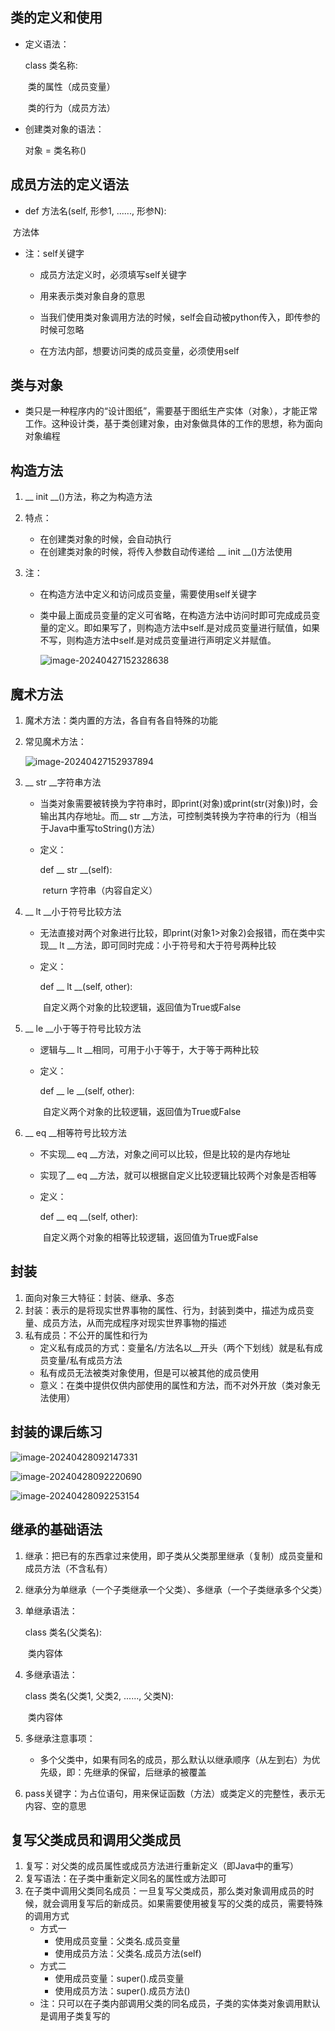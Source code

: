 ##  类的定义和使用

- 定义语法：

  class 类名称:

  ​		类的属性（成员变量）

  ​		类的行为（成员方法）

- 创建类对象的语法：

  对象 = 类名称()



## 成员方法的定义语法

- def 方法名(self, 形参1, ......, 形参N):

​		方法体

- 注：self关键字

  - 成员方法定义时，必须填写self关键字

  - 用来表示类对象自身的意思
  - 当我们使用类对象调用方法的时候，self会自动被python传入，即传参的时候可忽略
  - 在方法内部，想要访问类的成员变量，必须使用self



## 类与对象

- 类只是一种程序内的“设计图纸”，需要基于图纸生产实体（对象），才能正常工作。这种设计类，基于类创建对象，由对象做具体的工作的思想，称为面向对象编程



## 构造方法

1. __ init __()方法，称之为构造方法

2. 特点：

   - 在创建类对象的时候，会自动执行
   - 在创建类对象的时候，将传入参数自动传递给 __ init __()方法使用

3. 注：

   - 在构造方法中定义和访问成员变量，需要使用self关键字

   - 类中最上面成员变量的定义可省略，在构造方法中访问时即可完成成员变量的定义。即如果写了，则构造方法中self.是对成员变量进行赋值，如果不写，则构造方法中self.是对成员变量进行声明定义并赋值。

     ![image-20240427152328638](https://cdn.jsdelivr.net/gh/fA0777/PicGo_Repository@master//image-20240427152328638.png)



## 魔术方法

1. 魔术方法：类内置的方法，各自有各自特殊的功能

2. 常见魔术方法：

   ![image-20240427152937894](https://cdn.jsdelivr.net/gh/fA0777/PicGo_Repository@master//image-20240427152937894.png)

3. __ str __字符串方法

   - 当类对象需要被转换为字符串时，即print(对象)或print(str(对象))时，会输出其内存地址。而__ str __方法，可控制类转换为字符串的行为（相当于Java中重写toString()方法）

   - 定义：

     def __ str __(self):

     ​		return 字符串（内容自定义）

4. __ lt __小于符号比较方法

   - 无法直接对两个对象进行比较，即print(对象1>对象2)会报错，而在类中实现__ lt __方法，即可同时完成：小于符号和大于符号两种比较

   - 定义：

     def __ lt __(self, other):

     ​		自定义两个对象的比较逻辑，返回值为True或False

5. __ le __小于等于符号比较方法

   - 逻辑与__ lt __相同，可用于小于等于，大于等于两种比较

   - 定义：

     def __ le __(self, other):

     ​		自定义两个对象的比较逻辑，返回值为True或False

6. __ eq __相等符号比较方法

   - 不实现__ eq __方法，对象之间可以比较，但是比较的是内存地址

   - 实现了__ eq __方法，就可以根据自定义比较逻辑比较两个对象是否相等

   - 定义：

     def __ eq __(self, other):

     ​		自定义两个对象的相等比较逻辑，返回值为True或False



## 封装

1. 面向对象三大特征：封装、继承、多态
2. 封装：表示的是将现实世界事物的属性、行为，封装到类中，描述为成员变量、成员方法，从而完成程序对现实世界事物的描述
3. 私有成员：不公开的属性和行为
   - 定义私有成员的方式：变量名/方法名以__开头（两个下划线）就是私有成员变量/私有成员方法
   - 私有成员无法被类对象使用，但是可以被其他的成员使用
   - 意义：在类中提供仅供内部使用的属性和方法，而不对外开放（类对象无法使用）



## 封装的课后练习

![image-20240428092147331](https://cdn.jsdelivr.net/gh/fA0777/PicGo_Repository@master//image-20240428092147331.png)

![image-20240428092220690](https://cdn.jsdelivr.net/gh/fA0777/PicGo_Repository@master//image-20240428092220690.png)

![image-20240428092253154](https://cdn.jsdelivr.net/gh/fA0777/PicGo_Repository@master//image-20240428092253154.png)



## 继承的基础语法

1. 继承：把已有的东西拿过来使用，即子类从父类那里继承（复制）成员变量和成员方法（不含私有）

2. 继承分为单继承（一个子类继承一个父类）、多继承（一个子类继承多个父类）

3. 单继承语法：

   class 类名(父类名):

   ​		类内容体

4. 多继承语法：

   class 类名(父类1, 父类2, ......, 父类N):

   ​		类内容体

5. 多继承注意事项：

   - 多个父类中，如果有同名的成员，那么默认以继承顺序（从左到右）为优先级，即：先继承的保留，后继承的被覆盖

6. pass关键字：为占位语句，用来保证函数（方法）或类定义的完整性，表示无内容、空的意思



## 复写父类成员和调用父类成员

1. 复写：对父类的成员属性或成员方法进行重新定义（即Java中的重写）
2. 复写语法：在子类中重新定义同名的属性或方法即可
3. 在子类中调用父类同名成员：一旦复写父类成员，那么类对象调用成员的时候，就会调用复写后的新成员。如果需要使用被复写的父类的成员，需要特殊的调用方式
   - 方式一
     - 使用成员变量：父类名.成员变量
     - 使用成员方法：父类名.成员方法(self)
   - 方式二
     - 使用成员变量：super().成员变量
     - 使用成员方法：super().成员方法()
   - 注：只可以在子类内部调用父类的同名成员，子类的实体类对象调用默认是调用子类复写的